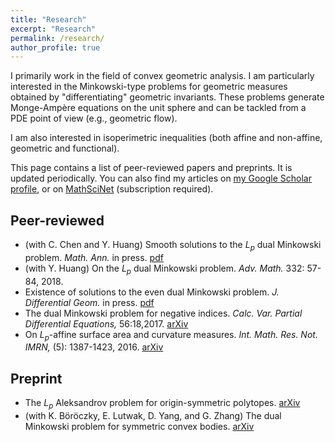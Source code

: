 ```yaml
---
title: "Research"
excerpt: "Research"
permalink: /research/
author_profile: true
---
```


I primarily work in the field of convex geometric analysis. I am particularly interested in the Minkowski-type problems for geometric measures obtained by "differentiating" geometric invariants. These problems generate Monge-Ampère equations on the unit sphere and can be tackled from a PDE point of view (e.g., geometric flow).

I am also interested in isoperimetric inequalities (both affine and non-affine, geometric and functional).

This page contains a list of peer-reviewed papers and preprints. It is updated periodically. You can also find my articles on <u><a href="https://scholar.google.com/citations?user=ioEjpX4AAAAJ&hl=en">my Google Scholar profile</a></u>, or on <u><a href="https://mathscinet.ams.org/mathscinet/MRAuthorID/1164900">MathSciNet</a></u> (subscription required). 

## Peer-reviewed

- (with C. Chen and Y. Huang) Smooth solutions to the $L_p$ dual Minkowski problem. *Math. Ann.* in press. [pdf](https://rdcu.be/2VVN)
- (with Y. Huang) On the $L_p$ dual Minkowski problem. *Adv. Math.* 332: 57-84, 2018. 
- Existence of solutions to the even dual Minkowski problem. *J. Differential Geom.* in press. [pdf](/files/dmp.pdf)
- The dual Minkowski problem for negative indices. *Calc. Var. Partial Differential Equations,* 56:18,2017. [arXiv](https://arxiv.org/pdf/1703.00524.pdf)
- On $L_p$-affine surface area and curvature measures. *Int. Math. Res. Not. IMRN,* (5): 1387-1423, 2016. [arXiv](https://arxiv.org/pdf/1509.05485.pdf)

## Preprint

- The $L_p$ Aleksandrov problem for origin-symmetric polytopes. [arXiv](https://arxiv.org/pdf/1803.10839.pdf)
- (with K. Böröczky, E. Lutwak, D. Yang, and G. Zhang) The dual Minkowski problem for symmetric convex bodies. [arXiv](https://arxiv.org/pdf/1703.06259.pdf)


